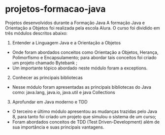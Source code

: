 # projetos-formacao-java
Projetos desenvolvidos durante a Formação Java
A formação Java e Orientação a Objetos foi realizada pela escola Alura. O curso foi dividido em  três módulos descritos abaixo:

1. Entender a Linguagem Java e a Orientação a Objetos
- Onde foram abordados conceitos como Orientação a Objetos, Herança, Polimorfismo e Encapsulamento; para abordar tais conceitos foi criado um projeto chamado Bytebank
;
- Um importante tópico abordado neste módulo foram a exceptions.

2. Conhecer as principais bibliotecas
-  Nesse  módulo foram apresentadas as principais bibliotecas do Java como: java.lang, java.io, java.util e java Collections

3. Aprofundar em Java moderno e TDD
- O terceiro e último módulo apresentou as mudanças trazidas pelo Java 8, para tanto foi criado um projeto que simulou o sistema de um curso;
-  Foram abordados conceitos de TDD (Test Driven-Development) além de sua importância e suas principais vantagens.
